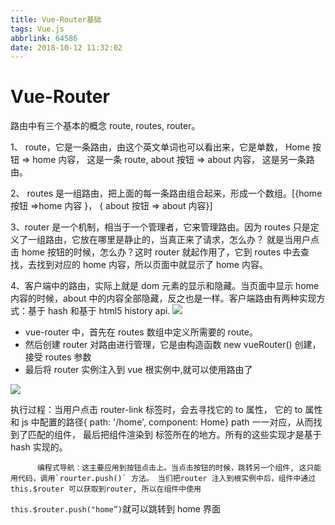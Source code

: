 ```yaml
---
title: Vue-Router基础
tags: Vue.js
abbrlink: 64586
date: 2018-10-12 11:32:02
---
```


# Vue-Router

路由中有三个基本的概念 route, routes, router。

1、 route，它是一条路由，由这个英文单词也可以看出来，它是单数， Home 按钮 => home 内容， 这是一条 route, about 按钮 => about 内容， 这是另一条路由。

2、 routes 是一组路由，把上面的每一条路由组合起来，形成一个数组。[{home 按钮 =>home 内容 }， { about 按钮 => about 内容}]

<!--more-->

3、router 是一个机制，相当于一个管理者，它来管理路由。因为 routes 只是定义了一组路由，它放在哪里是静止的，当真正来了请求，怎么办？ 就是当用户点击 home 按钮的时候，怎么办？这时 router 就起作用了，它到 routes 中去查找，去找到对应的 home 内容，所以页面中就显示了 home 内容。

4、客户端中的路由，实际上就是 dom 元素的显示和隐藏。当页面中显示 home 内容的时候，about 中的内容全部隐藏，反之也是一样。客户端路由有两种实现方式：基于 hash 和基于 html5 history api.
![](http://ww1.sinaimg.cn/large/005ZR24Xgy1g0rxv75isyj31fg0u0wm5.jpg)

- vue-router 中，首先在 routes 数组中定义所需要的 route。
- 然后创建 router 对路由进行管理，它是由构造函数 new vueRouter() 创建，接受 routes 参数
- 最后将 router 实例注入到 vue 根实例中,就可以使用路由了

![](http://ww1.sinaimg.cn/large/005ZR24Xgy1g0rxvqq6toj30x80m0dk4.jpg)

执行过程：当用户点击 router-link 标签时，会去寻找它的 to 属性， 它的 to 属性和 js 中配置的路径{ path: '/home', component: Home} path 一一对应，从而找到了匹配的组件， 最后把组件渲染到 <router-view> 标签所在的地方。所有的这些实现才是基于 hash 实现的。

          编程式导航：这主要应用到按钮点击上。当点击按钮的时候，跳转另一个组件, 这只能用代码，调用`rourter.push()` 方法。 当们把router 注入到根实例中后，组件中通过 this.$router 可以获取到router, 所以在组件中使用

`this.$router.push("home”)`就可以跳转到 home 界面
